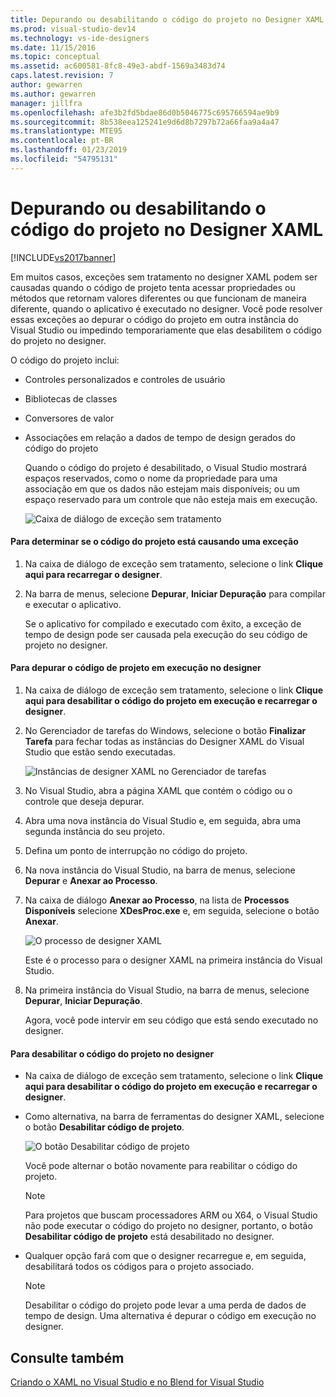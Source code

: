 ```yaml
---
title: Depurando ou desabilitando o código do projeto no Designer XAML | Microsoft Docs
ms.prod: visual-studio-dev14
ms.technology: vs-ide-designers
ms.date: 11/15/2016
ms.topic: conceptual
ms.assetid: ac600581-8fc8-49e3-abdf-1569a3483d74
caps.latest.revision: 7
author: gewarren
ms.author: gewarren
manager: jillfra
ms.openlocfilehash: afe3b2fd5bdae86d0b5046775c695766594ae9b9
ms.sourcegitcommit: 8b538eea125241e9d6d8b7297b72a66faa9a4a47
ms.translationtype: MTE95
ms.contentlocale: pt-BR
ms.lasthandoff: 01/23/2019
ms.locfileid: "54795131"
---
```

# <a name="debugging-or-disabling-project-code-in-xaml-designer"></a>Depurando ou desabilitando o código do projeto no Designer XAML
[!INCLUDE[vs2017banner](../includes/vs2017banner.md)]

Em muitos casos, exceções sem tratamento no designer XAML podem ser causadas quando o código de projeto tenta acessar propriedades ou métodos que retornam valores diferentes ou que funcionam de maneira diferente, quando o aplicativo é executado no designer. Você pode resolver essas exceções ao depurar o código do projeto em outra instância do Visual Studio ou impedindo temporariamente que elas desabilitem o código do projeto no designer.  
  
 O código do projeto inclui:  
  
- Controles personalizados e controles de usuário  
  
- Bibliotecas de classes  
  
- Conversores de valor  
  
- Associações em relação a dados de tempo de design gerados do código do projeto  
  
  Quando o código do projeto é desabilitado, o Visual Studio mostrará espaços reservados, como o nome da propriedade para uma associação em que os dados não estejam mais disponíveis; ou um espaço reservado para um controle que não esteja mais em execução.  
  
  ![Caixa de diálogo de exceção sem tratamento](../designers/media/xaml-unhandledexception.png "XAML_UnhandledException")  
  
#### <a name="to-determine-if-project-code-is-causing-an-exception"></a>Para determinar se o código do projeto está causando uma exceção  
  
1.  Na caixa de diálogo de exceção sem tratamento, selecione o link **Clique aqui para recarregar o designer**.  
  
2.  Na barra de menus, selecione **Depurar**, **Iniciar Depuração** para compilar e executar o aplicativo.  
  
     Se o aplicativo for compilado e executado com êxito, a exceção de tempo de design pode ser causada pela execução do seu código de projeto no designer.  
  
#### <a name="to-debug-project-code-running-in-the-designer"></a>Para depurar o código de projeto em execução no designer  
  
1.  Na caixa de diálogo de exceção sem tratamento, selecione o link **Clique aqui para desabilitar o código do projeto em execução e recarregar o designer**.  
  
2.  No Gerenciador de tarefas do Windows, selecione o botão **Finalizar Tarefa** para fechar todas as instâncias do Designer XAML do Visual Studio que estão sendo executadas.  
  
     ![Instâncias de designer XAML no Gerenciador de tarefas](../designers/media/xaml-taskmanager.png "XAML_TaskManager")  
  
3.  No Visual Studio, abra a página XAML que contém o código ou o controle que deseja depurar.  
  
4.  Abra uma nova instância do Visual Studio e, em seguida, abra uma segunda instância do seu projeto.  
  
5.  Defina um ponto de interrupção no código do projeto.  
  
6.  Na nova instância do Visual Studio, na barra de menus, selecione **Depurar** e **Anexar ao Processo**.  
  
7.  Na caixa de diálogo **Anexar ao Processo**, na lista de **Processos Disponíveis** selecione **XDesProc.exe** e, em seguida, selecione o botão **Anexar**.  
  
     ![O processo de designer XAML](../designers/media/xaml-attach.png "XAML_Attach")  
  
     Este é o processo para o designer XAML na primeira instância do Visual Studio.  
  
8.  Na primeira instância do Visual Studio, na barra de menus, selecione **Depurar**, **Iniciar Depuração**.  
  
     Agora, você pode intervir em seu código que está sendo executado no designer.  
  
#### <a name="to-disable-project-code-in-the-designer"></a>Para desabilitar o código do projeto no designer  
  
-   Na caixa de diálogo de exceção sem tratamento, selecione o link **Clique aqui para desabilitar o código do projeto em execução e recarregar o designer**.  
  
-   Como alternativa, na barra de ferramentas do designer XAML, selecione o botão **Desabilitar código de projeto**.  
  
     ![O botão Desabilitar código de projeto](../designers/media/xaml-disablecode.png "XAML_DisableCode")  
  
     Você pode alternar o botão novamente para reabilitar o código do projeto.  
  
    > [!NOTE]
    >  Para projetos que buscam processadores ARM ou X64, o Visual Studio não pode executar o código do projeto no designer, portanto, o botão **Desabilitar código de projeto** está desabilitado no designer.  
  
-   Qualquer opção fará com que o designer recarregue e, em seguida, desabilitará todos os códigos para o projeto associado.  
  
    > [!NOTE]
    >  Desabilitar o código do projeto pode levar a uma perda de dados de tempo de design. Uma alternativa é depurar o código em execução no designer.  
  
## <a name="see-also"></a>Consulte também  
 [Criando o XAML no Visual Studio e no Blend for Visual Studio](../designers/designing-xaml-in-visual-studio.md)
